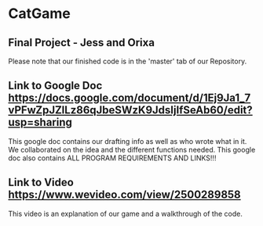 # CatGame
## Final Project - Jess and Orixa
Please note that our finished code is in the 'master' tab of our Repository. 
## Link to Google Doc  https://docs.google.com/document/d/1Ej9Ja1_7vPFwZpJZlLz86qJbeSWzK9JdsIjlfSeAb60/edit?usp=sharing
This google doc contains our drafting info as well as who wrote what in it. We collaborated on the idea and the different functions needed. 
This google doc also contains ALL PROGRAM REQUIREMENTS AND LINKS!!!
## Link to Video https://www.wevideo.com/view/2500289858
This video is an explanation of our game and a walkthrough of the code. 
